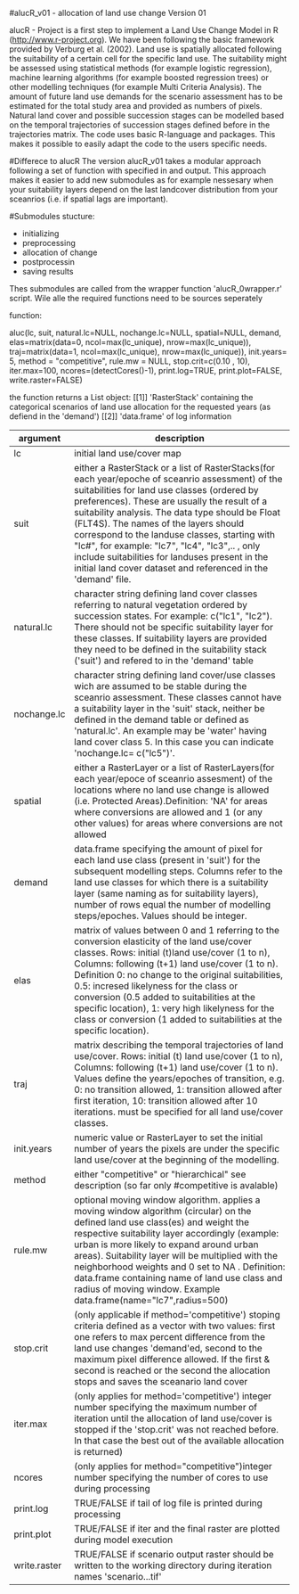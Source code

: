 #alucR_v01 - allocation of land use change Version 01

alucR - Project is a first step to implement a Land Use Change Model in R (http://www.r-project.org). We have been following the basic framework provided by Verburg et al. (2002). Land use is spatially allocated following the suitability of a certain cell for the specific land use. The suitability might be assessed using statistical methods (for example logistic regression), machine learning algorithms (for example boosted regression trees) or other modelling techniques (for example Multi Criteria Analysis). The amount of future land use demands for the scenario assessment has to be estimated for the total study area and provided as numbers of pixels. Natural land cover and possible succession stages can be modelled based on the temporal trajectories of succession stages defined before in the trajectories matrix. The code uses basic R-language and packages. This makes it possible to easily adapt the code to the users specific needs.

#Differece to alucR
The version alucR_v01 takes a modular approach following a set of function with specified in and output. This approach makes it easier to add new submodules as for example nessesary when your suitability layers depend on the last landcover distribution from your sceanrios (i.e. if spatial lags are important).

#Submodules stucture:
* initializing
* preprocessing
* allocation of change
* postprocessin
* saving results

Thes submodules are called from the wrapper function 'alucR_0wrapper.r' script. Wile alle the required functions need to be sources seperately


function:

aluc(lc, suit, natural.lc=NULL, nochange.lc=NULL, spatial=NULL, demand, elas=matrix(data=0, ncol=max(lc_unique), nrow=max(lc_unique)), traj=matrix(data=1, ncol=max(lc_unique), nrow=max(lc_unique)), init.years= 5, method = "competitive", rule.mw = NULL, stop.crit=c(0.10 , 10), iter.max=100, ncores=(detectCores()-1), print.log=TRUE, print.plot=FALSE, write.raster=FALSE)

the function returns a List object:
[[1]] 'RasterStack' containing the categorical scenarios of land use allocation for the requested years (as defiend in the 'demand')
[[2]] 'data.frame' of log information

argument | description 
----- | ----- 
lc | initial land use/cover map 						
suit | either a RasterStack or a list of RasterStacks(for each year/epoche of sceanrio assessment) of the suitabilities for land use classes (ordered by preferences). These are usually the result of a suitability analysis. The data type should be Float (FLT4S). The names of the layers should correspond to the landuse classes, starting with "lc#", for example: "lc7", "lc4", "lc3",.. , only include suitabilities for landuses present in the initial land cover dataset and referenced in the 'demand' file. 						
natural.lc | character string defining land cover classes referring to natural vegetation ordered by succession states. For example: c("lc1", "lc2"). There should not be specific suitability layer for these classes. If suitability layers are provided they need to be defined in the suitability stack ('suit') and refered to in the 'demand' table			
nochange.lc | character string defining land cover/use classes wich are assumed to be stable during the sceanrio assessment. These classes cannot have a suitability layer in the 'suit' stack, neither be defined in the demand table or defined as 'natural.lc'. An example may be 'water' having land cover class 5. In this case you can indicate 'nochange.lc= c("lc5")'.			
spatial | either a RasterLayer or a list of RasterLayers(for each year/epoce of sceanrio assesment) of the locations where no land use change is allowed (i.e. Protected Areas).Definition: 'NA' for areas where conversions are allowed and 1 (or any other values) for areas where conversions are not allowed
demand | data.frame specifying the amount of pixel for each land use class (present in 'suit') for the subsequent modelling steps. Columns refer to the land use classes for which there is a suitability layer (same naming as for suitability layers), number of rows equal the number of modelling steps/epoches. Values should be integer.
elas | matrix of values between 0 and 1 referring to the conversion elasticity of the land use/cover classes. Rows: initial (t)land use/cover (1 to n), Columns: following (t+1) land use/cover (1 to n). Definition 0: no change to the original suitabilities, 0.5: incresed likelyness for the class or conversion (0.5 added to suitabilities at the specific location), 1: very high likelyness for the class or conversion (1 added to suitabilities at the specific location).
traj | matrix describing the temporal trajectories of land use/cover. Rows: initial (t) land use/cover (1 to n), Columns: following (t+1) land use/cover (1 to n). Values define the years/epoches of transition, e.g. 0: no transition allowed, 1: transition allowed after first iteration, 10: transition allowed after 10 iterations. must be specified for all land use/cover classes.
init.years | numeric value or RasterLayer to set the initial number of years the pixels are under the specific land use/cover at the beginning of the modelling.   
method | either "competitive" or "hierarchical" see description (so far only #competitive is avalable)
rule.mw | optional moving window algorithm. applies a moving window algorithm (circular) on the defined land use class(es) and weight the respective suitability layer accordingly (example: urban is more likely to expand around urban areas). Suitability layer will be multiplied with the neighborhood weights and 0 set to NA . Definition: data.frame containing name of land use class and radius of moving window. Example data.frame(name="lc7",radius=500)
stop.crit | (only applicable if method='competitive') stoping criteria defined as a vector with two values: first one refers to max percent difference from the land use changes 'demand'ed, second to the maximum pixel difference allowed. If the first & second is reached  or the second the allocation stops and saves the sceanario land cover
iter.max | (only applies for method='competitive') integer number specifying the maximum number of iteration until the allocation of land use/cover is stopped if the 'stop.crit' was not reached before. In that case the best out of the available allocation is returned)
ncores | (only applies for method="competitive")integer number specifying the number of cores to use during processing
print.log | TRUE/FALSE if tail of log file is printed during processing 
print.plot | TRUE/FALSE if iter and the final raster are plotted during model execution
write.raster | TRUE/FALSE if scenario output raster should be written to the working directory during iteration names 'scenario...tif'



